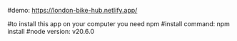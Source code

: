 #demo: https://london-bike-hub.netlify.app/

#to install this app on your computer you need npm
#install command: npm install
#node version: v20.6.0
